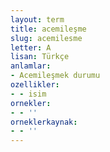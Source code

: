 ```yaml
---
layout: term
title: acemileşme
slug: acemilesme
letter: A
lisan: Türkçe
anlamlar:
- Acemileşmek durumu
ozellikler:
- - isim
ornekler:
- - ''
orneklerkaynak:
- - ''
---
```


